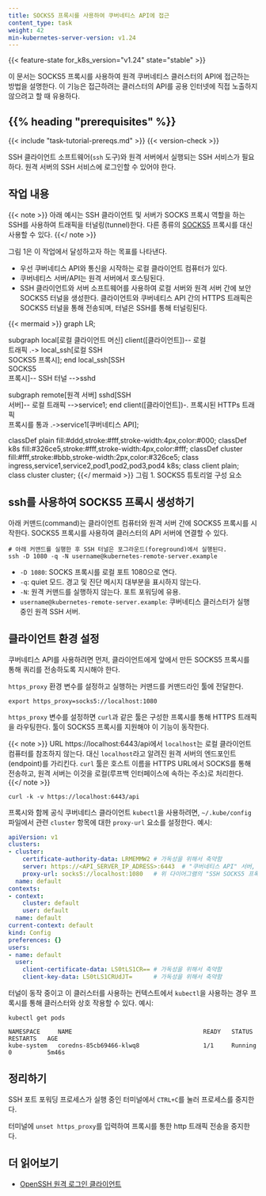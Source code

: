 ```yaml
---
title: SOCKS5 프록시를 사용하여 쿠버네티스 API에 접근
content_type: task
weight: 42
min-kubernetes-server-version: v1.24
---
```

<!-- overview -->

{{< feature-state for_k8s_version="v1.24" state="stable" >}}

이 문서는 SOCKS5 프록시를 사용하여 원격 쿠버네티스 클러스터의 API에 접근하는 방법을 설명한다.
이 기능은 접근하려는 클러스터의 API를 공용 인터넷에 직접 노출하지 않으려고 할 때 유용하다.

## {{% heading "prerequisites" %}}

{{< include "task-tutorial-prereqs.md" >}} {{< version-check >}}

SSH 클라이언트 소프트웨어(`ssh` 도구)와 원격 서버에서 실행되는 SSH 서비스가 필요하다.
원격 서버의 SSH 서비스에 로그인할 수 있어야 한다.

<!-- steps -->

## 작업 내용

{{< note >}}
아래 예시는 SSH 클라이언트 및 서버가 SOCKS 프록시 역할을 하는 SSH를 사용하여 트래픽을 터널링(tunnel)한다.
다른 종류의 [SOCKS5](https://en.wikipedia.org/wiki/SOCKS#SOCKS5) 프록시를 대신 사용할 수 있다.
{{</ note >}}

그림 1은 이 작업에서 달성하고자 하는 목표를 나타낸다.

* 우선 쿠버네티스 API와 통신을 시작하는 로컬 클라이언트 컴퓨터가 있다.
* 쿠버네티스 서버/API는 원격 서버에서 호스팅된다.
* SSH 클라이언트와 서버 소프트웨어를 사용하여 로컬 서버와 원격 서버 간에 보안 SOCKS5 터널을 생성한다.
  클라이언트와 쿠버네티스 API 간의 HTTPS 트래픽은 SOCKS5 터널을 통해 전송되며,
  터널은 SSH를 통해 터널링된다.

{{< mermaid >}}
graph LR;

  subgraph local[로컬 클라이언트 머신]
  client([클라이언트])-- 로컬 <br> 트래픽 .->  local_ssh[로컬 SSH <br> SOCKS5 프록시];
  end
  local_ssh[SSH <br>SOCKS5 <br> 프록시]-- SSH 터널 -->sshd
  
  subgraph remote[원격 서버]
  sshd[SSH <br> 서버]-- 로컬 트래픽 -->service1;
  end
  client([클라이언트])-. 프록시된 HTTPs 트래픽 <br> 프록시를 통과 .->service1[쿠버네티스 API];

  classDef plain fill:#ddd,stroke:#fff,stroke-width:4px,color:#000;
  classDef k8s fill:#326ce5,stroke:#fff,stroke-width:4px,color:#fff;
  classDef cluster fill:#fff,stroke:#bbb,stroke-width:2px,color:#326ce5;
  class ingress,service1,service2,pod1,pod2,pod3,pod4 k8s;
  class client plain;
  class cluster cluster;
{{</ mermaid >}}
그림 1. SOCKS5 튜토리얼 구성 요소

## ssh를 사용하여 SOCKS5 프록시 생성하기

아래 커맨드(command)는 클라이언트 컴퓨터와 원격 서버 간에 SOCKS5 프록시를 시작한다.
SOCKS5 프록시를 사용하여 클러스터의 API 서버에 연결할 수 있다.

```shell
# 아래 커맨드를 실행한 후 SSH 터널은 포그라운드(foreground)에서 실행된다.
ssh -D 1080 -q -N username@kubernetes-remote-server.example
```

* `-D 1080`: SOCKS 프록시를 로컬 포트 1080으로 연다.
* `-q`: quiet 모드. 경고 및 진단 메시지 대부분을 표시하지 않는다.
* `-N`: 원격 커맨드를 실행하지 않는다. 포트 포워딩에 유용.
* `username@kubernetes-remote-server.example`: 쿠버네티스 클러스터가 실행 중인 원격 SSH 서버.

## 클라이언트 환경 설정

쿠버네티스 API를 사용하려면
먼저, 클라이언트에게 앞에서 만든 SOCKS5 프록시를 통해 쿼리를 전송하도록 지시해야 한다.

`https_proxy` 환경 변수를 설정하고 실행하는 커맨드를 커맨드라인 툴에 전달한다.

```shell
export https_proxy=socks5://localhost:1080
```

`https_proxy` 변수를 설정하면 `curl`과 같은 툴은 구성한 프록시를 통해 HTTPS 트래픽을 라우팅한다.
툴이 SOCKS5 프록시를 지원해야 이 기능이 동작한다.

{{< note >}}
URL https://localhost:6443/api에서 `localhost`는 로컬 클라이언트 컴퓨터를 참조하지 않는다.
대신 `localhost`라고 알려진 원격 서버의 엔드포인트(endpoint)를 가리킨다.
`curl` 툴은 호스트 이름을 HTTPS URL에서 SOCKS를 통해 전송하고,
원격 서버는 이것을 로컬(루프백 인터페이스에 속하는 주소)로 처리한다.
{{</ note >}}

```shell
curl -k -v https://localhost:6443/api
```

프록시와 함께 공식 쿠버네티스 클라이언트 `kubectl`을 사용하려면, `~/.kube/config` 파일에서 관련 `cluster` 항목에 대한 `proxy-url` 요소를 설정한다.
예시:

```yaml
apiVersion: v1
clusters:
- cluster:
    certificate-authority-data: LRMEMMW2 # 가독성을 위해서 축약함
    server: https://<API_SERVER_IP_ADRESS>:6443  # "쿠버네티스 API" 서버, 쿠버네티스-원격-서버의 IP 주소
    proxy-url: socks5://localhost:1080   # 위 다이어그램의 "SSH SOCKS5 프록시" (SOCKS를 통한 DNS 확인 기능 빌트-인)
  name: default
contexts:
- context:
    cluster: default
    user: default
  name: default
current-context: default
kind: Config
preferences: {}
users:
- name: default
  user:
    client-certificate-data: LS0tLS1CR== # 가독성을 위해서 축약함
    client-key-data: LS0tLS1CRUdJT=      # 가독성을 위해서 축약함
```

터널이 동작 중이고 이 클러스터를 사용하는 컨텍스트에서 `kubectl`을 사용하는 경우 프록시를 통해 클러스터와 상호 작용할 수 있다. 예시:

```shell
kubectl get pods
```

```console
NAMESPACE     NAME                                     READY   STATUS      RESTARTS   AGE
kube-system   coredns-85cb69466-klwq8                  1/1     Running     0          5m46s
```

## 정리하기

SSH 포트 포워딩 프로세스가 실행 중인 터미널에서 `CTRL+C`를 눌러 프로세스를 중지한다.

터미널에 `unset https_proxy`를 입력하여 프록시를 통한 http 트래픽 전송을 중지한다.

## 더 읽어보기

* [OpenSSH 원격 로그인 클라이언트](https://man.openbsd.org/ssh)
